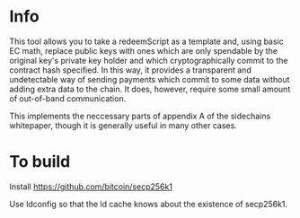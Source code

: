 Info
====

This tool allows you to take a redeemScript as a template and, using basic
EC math, replace public keys with ones which are only spendable by the original
key's private key holder and which cryptographically commit to the contract
hash specified. In this way, it provides a transparent and undetectable way of
sending payments which commit to some data without adding extra data to the
chain. It does, however, require some small amount of out-of-band communication.

This implements the neccessary parts of appendix A of the sidechains whitepaper,
though it is generally useful in many other cases.

To build
========

Install https://github.com/bitcoin/secp256k1

Use ldconfig so that the ld cache knows about the existence of secp256k1.
